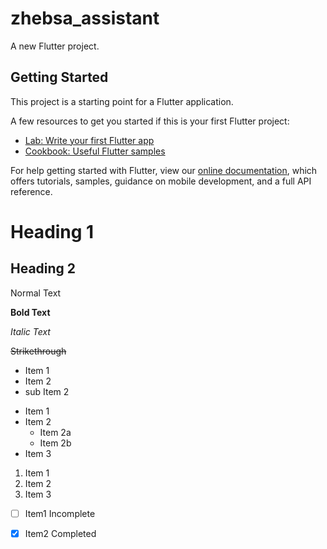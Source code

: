 # zhebsa_assistant

A new Flutter project.

## Getting Started

This project is a starting point for a Flutter application.

A few resources to get you started if this is your first Flutter project:

- [Lab: Write your first Flutter app](https://flutter.dev/docs/get-started/codelab)
- [Cookbook: Useful Flutter samples](https://flutter.dev/docs/cookbook)

For help getting started with Flutter, view our
[online documentation](https://flutter.dev/docs), which offers tutorials,
samples, guidance on mobile development, and a full API reference.


# Heading 1
## Heading 2

Normal Text

**Bold Text**

*Italic Text*

~~Strikethrough~~

- Item 1
- Item 2
 - sub Item 2

* Item 1
* Item 2
  * Item 2a
  * Item 2b
* Item 3
 
 1. Item 1
 2. Item 2
 3. Item 3


- [ ] Item1 Incomplete
- [x] Item2 Completed


